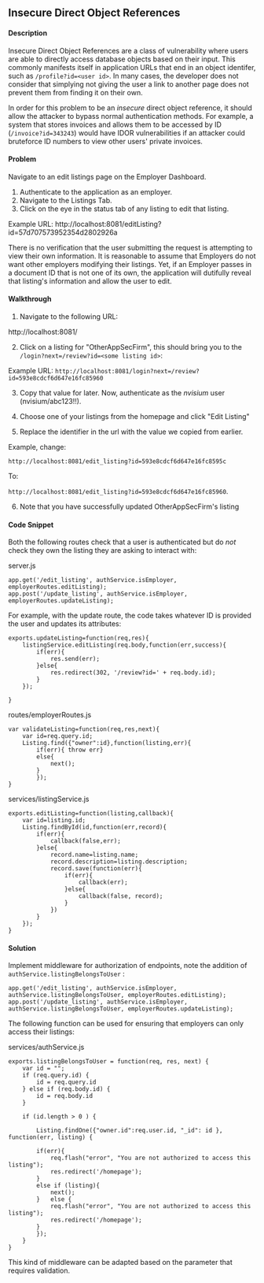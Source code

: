 ## Insecure Direct Object References

#### Description

Insecure Direct Object References are a class of vulnerability where users are able to directly access database objects based on their input. This commonly manifests itself in application URLs that end in an object identifer, such as ```/profile?id=<user id>```. In many cases, the developer does not consider that simplying not giving the user a link to another page does not prevent them from finding it on their own.

In order for this problem to be an *insecure* direct object reference, it should allow the attacker to bypass normal authentication methods. For example, a system that stores invoices and allows them to be accessed by ID (```/invoice?id=343243```) would have IDOR vulnerabilities if an attacker could bruteforce ID numbers to view other users' private invoices.

#### Problem
Navigate to an edit listings page on the Employer Dashboard.
1. Authenticate to the application as an employer.
2. Navigate to the Listings Tab.
3. Click on the eye in the status tab of any listing to edit that listing.

Example URL: http://localhost:8081/editListing?id=57d707573952354d2802926a


There is no verification that the user submitting the request is attempting to view their own information. It is reasonable to assume that Employers do not want other employers modifying their listings. Yet, if an Employer passes in a document ID that is not one of its own, the application will dutifully reveal that listing's information and allow the user to edit.



#### Walkthrough

1. Navigate to the following URL:

http://localhost:8081/

2. Click on a listing for "OtherAppSecFirm", this should bring you to the `/login?next=/review?id=<some listing id>`:

Example URL: `http://localhost:8081/login?next=/review?id=593e8cdcf6d647e16fc85960`

3. Copy that value for later. Now, authenticate as the *nvisium* user (nvisium/abc123!!).

4. Choose one of your listings from the homepage and click "Edit Listing"

5. Replace the identifier in the url with the value we copied from earlier.

Example, change: 

`http://localhost:8081/edit_listing?id=593e8cdcf6d647e16fc8595c` 

To:

`http://localhost:8081/edit_listing?id=593e8cdcf6d647e16fc85960`. 

6. Note that you have successfully updated OtherAppSecFirm's listing

#### Code Snippet

Both the following routes check that a user is authenticated but do *not* check they own the listing they are asking to interact with:

server.js

```
app.get('/edit_listing', authService.isEmployer, employerRoutes.editListing);
app.post('/update_listing', authService.isEmployer, employerRoutes.updateListing);
```

For example, with the update route, the code takes whatever ID is provided the user and updates its attributes:

```
exports.updateListing=function(req,res){
	listingService.editListing(req.body,function(err,success){
		if(err){
			res.send(err);
		}else{
			res.redirect(302, '/review?id=' + req.body.id);
		}
	});

}
```

routes/employerRoutes.js

```
var validateListing=function(req,res,next){
	var id=req.query.id;
	Listing.find({"owner":id},function(listing,err){
		if(err){ throw err}
		else{
			next();
		}
		});
}

```

services/listingService.js

```
exports.editListing=function(listing,callback){
	var id=listing.id;
	Listing.findById(id,function(err,record){
		if(err){
			callback(false,err);
		}else{
			record.name=listing.name;
			record.description=listing.description;
			record.save(function(err){
				if(err){
					callback(err);
				}else{
					callback(false, record);
				}
			})
		}
	});
}
```

#### Solution

Implement middleware for authorization of endpoints, note the addition of `authService.listingBelongsToUser` :

```
app.get('/edit_listing', authService.isEmployer, authService.listingBelongsToUser, employerRoutes.editListing);
app.post('/update_listing', authService.isEmployer, authService.listingBelongsToUser, employerRoutes.updateListing);

```

The following function can be used for ensuring that employers can only access their listings:

services/authService.js

```
exports.listingBelongsToUser = function(req, res, next) {
	var id = "";
	if (req.query.id) {
		id = req.query.id
	} else if (req.body.id) {
		id = req.body.id
	}
	
	if (id.length > 0 ) {

		Listing.findOne({"owner.id":req.user.id, "_id": id }, function(err, listing) {

		if(err){ 
			req.flash("error", "You are not authorized to access this listing");
			res.redirect('/homepage');
		}
		else if (listing){
			next();
		}	else {
			req.flash("error", "You are not authorized to access this listing");
			res.redirect('/homepage');	
		}
		});
	}
}
```

This kind of middleware can be adapted based on the parameter that requires validation.


